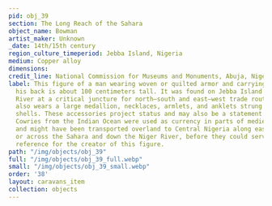 ```yaml
---
pid: obj_39
section: The Long Reach of the Sahara
object_name: Bowman
artist_maker: Unknown
_date: 14th/15th century
region_culture_timeperiod: Jebba Island, Nigeria
medium: Copper alloy
dimensions: 
credit_line: National Commission for Museums and Monuments, Abuja, Nigeria
label: This figure of a man wearing woven or quilted armor and carrying a quiver on
  his back is about 100 centimeters tall. It was found on Jebba Island in the Niger
  River at a critical juncture for north–south and east–west trade routes. The figure
  also wears a large medallion, necklaces, armlets, and anklets strung with cowrie
  shells. These accessories project status and may also be a statement of wealth.
  Cowries from the Indian Ocean were used as currency in parts of medieval West Africa
  and might have been transported overland to Central Nigeria along east–west routes
  or across the Sahara and down the Niger River, before they could serve as an artistic
  reference for the creator of this figure.
path: "/img/objects/obj_39"
full: "/img/objects/obj_39_full.webp"
small: "/img/objects/obj_39_small.webp"
order: '38'
layout: caravans_item
collection: objects
---
```

